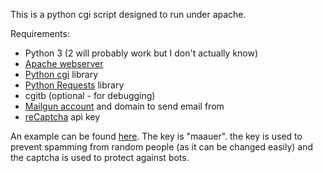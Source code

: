 This is a python cgi script designed to run under apache.

Requirements:
- Python 3 (2 will probably work but I don't actually know)
- [Apache webserver](https://httpd.apache.org/)
- [Python cgi](https://docs.python.org/3/library/cgi.html) library
- [Python Requests](http://docs.python-requests.org) library
- cgitb (optional - for debugging)
- [Mailgun account](https://mailgun.com) and domain to send email from
- [reCaptcha](https://www.google.com/recaptcha/intro/index.html) api key

An example can be found [here](https://maauer.com/projects/mailgun.html). The key is "maauer". the key is used to prevent spamming from random people (as it can be changed easily) and the captcha is used to protect against bots. 
